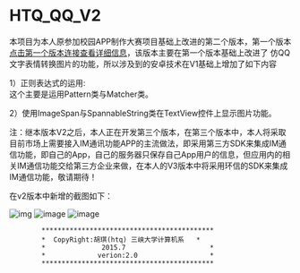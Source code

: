 # HTQ_QQ_V2
本项目为本人原参加校园APP制作大赛项目基础上改进的第二个版本，第一个版本<a href=https://github.com/HuTianQi/HTQ_QQ>点击第一个版本连接查看详细信息</a>，该版本主要在第一个版本基础上改进了
仿QQ文字表情转换图片的功能，所以涉及到的安卓技术在V1基础上增加了如下内容

1）正则表达式的运用:
 <br> 这个主要是运用Pattern类与Matcher类。
 
2）使用ImageSpan与SpannableString类在TextView控件上显示图片功能。

注：继本版本V2之后，本人正在开发第三个版本，在第三个版本中，本人将采取目前市场上需要接入IM通讯功能APP的主流做法，即采用第三方SDK来集成IM通信功能，即自己的App，自己的服务器只保存自己App用户的信息，但应用内的相关IM通信功能交给第三方企业来做，在本人的V3版本中将采用环信的SDK来集成IM通信功能，敬请期待！

在v2版本中新增的截图如下：

![img](https://github.com/HuTianQi/HTQ_QQ/blob/v2/%E8%BF%90%E8%A1%8C%E6%88%AA%E5%9B%BE/%E6%8D%95%E8%8E%B7.JPG)
![image](https://github.com/HuTianQi/HTQ_QQ/blob/v2/%E8%BF%90%E8%A1%8C%E6%88%AA%E5%9B%BE/%E6%8D%95%E8%8E%B71.JPG)
![image](https://github.com/HuTianQi/HTQ_QQ/blob/v2/%E8%BF%90%E8%A1%8C%E6%88%AA%E5%9B%BE/%E6%8D%95%E8%8E%B7.JPG)


            *******************************************
            *  CopyRight:胡琪(htq) 三峡大学计算机系   *
            *              2015.7                     *
            *             verion:2.0                  *
            *******************************************
